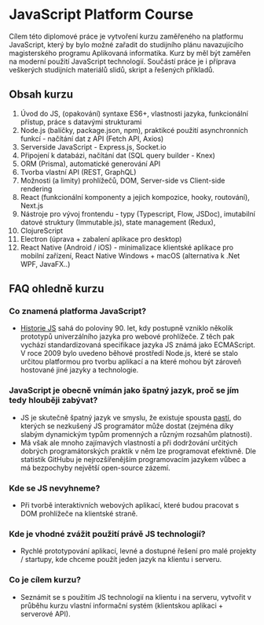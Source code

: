 # JavaScript Platform Course

Cílem této diplomové práce je vytvoření kurzu zaměřeného na platformu JavaScript, který by bylo možné zařadit do studijního plánu navazujícího magisterského programu Aplikovaná informatika. Kurz by měl být zaměřen na moderní použití JavaScript technologií. Součástí práce je i příprava veškerých studijních materiálů slidů, skript a řešených příkladů.

## Obsah kurzu

1. Úvod do JS, (opakování) syntaxe ES6+, vlastnosti jazyka, funkcionální přístup, práce s datavými strukturami
2. Node.js (balíčky, package.json, npm), praktikcé použití asynchronních funkcí - načítání dat z API (Fetch API, Axios)
3. Serverside JavaScript - Express.js, Socket.io
4. Připojení k databázi, načítání dat (SQL query builder - Knex)
5. ORM (Prisma), automatické generování API
6. Tvorba vlastní API (REST, GraphQL)
7. Možnosti (a limity) prohlížečů, DOM, Server-side vs Client-side rendering 
8. React (funkcionální komponenty a jejich kompozice, hooky, routování), Next.js
9. Nástroje pro vývoj frontendu - typy (Typescript, Flow, JSDoc), imutabilní datové struktury (Immutable.js), state management (Redux), 
10. ClojureScript
11. Electron (úprava + zabalení aplikace pro desktop)
12. React Native (Android / iOS) - minimalizace klientské aplikace pro mobilní zařízení, React Native Windows + macOS (alternativa k .Net WPF, JavaFX..)

## FAQ ohledně kurzu


### Co znamená platforma JavaScript?

* [Historie JS](https://youtu.be/Sh6lK57Cuk4) sahá do poloviny 90. let, kdy postupně vzniklo několik prototypů univerzálního jazyka pro webové prohlížeče. Z těch pak vychází standardizovaná specifikace jazyka JS známá jako ECMAScript. V roce 2009 bylo uvedeno běhové prostředí Node.js, které se stalo určitou platformou pro tvorbu aplikací a na které mohou být zároveň hostované jiné jazyky a technologie.

### JavaScript je obecně vnímán jako špatný jazyk, proč se jím tedy hlouběji zabývat?

* JS je skutečně špatný jazyk ve smyslu, že existuje spousta [pastí](https://youtu.be/et8xNAc2ic8), do kterých se nezkušený JS programátor může dostat (zejména díky slabým dynamickým typům promenných a různým rozsahům platnosti). 
* Má však ale mnoho zajímavých vlastností a při dodržování určitých dobrých programátorských praktik v něm lze programovat efektivně. Dle statistik GitHubu je nejrozšířenějším programovacím jazykem vůbec a má bezpochyby největší open-source zázemí.

### Kde se JS nevyhneme?

* Při tvorbě interaktivních webových aplikací, které budou pracovat s DOM prohlížeče na klientské straně.

### Kde je vhodné zvážit použití právě JS technologií?

* Rychlé prototypování aplikací, levné a dostupné řešení pro malé projekty / startupy, kde chceme použít jeden jazyk na klientu i serveru.

### Co je cílem kurzu?

* Seznámit se s použitím JS technologií na klientu i na serveru, vytvořit v průběhu kurzu vlastní informační systém (klientskou aplikaci + serverové API).



